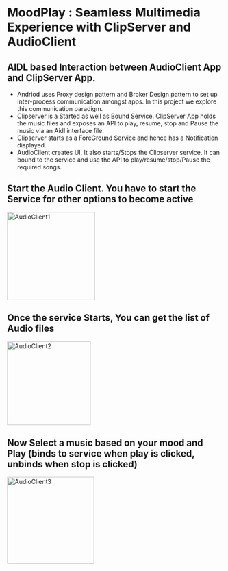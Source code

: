# MoodPlay : Seamless Multimedia Experience with ClipServer and AudioClient
## AIDL based Interaction between AudioClient App and ClipServer App.
- Andriod uses Proxy design pattern and Broker Design pattern to set up inter-process communication amongst apps. In this project we explore this communication paradigm.
- Clipserver is a Started as well as Bound Service. ClipServer App holds the music files and exposes an API to play, resume, stop and Pause the music via an Aidl interface file.
- Clipserver starts as a ForeGround Service and hence has a Notification displayed.
- AudioClient creates UI. It also starts/Stops the Clipserver service. It can bound to the service and use the API to play/resume/stop/Pause the required songs.
## Start the Audio Client. You have to start the Service for other options to become active
<img width="205" alt="AudioClient1" src="https://github.com/Jaykakkad82/Andriod_InterApp_Communication1/assets/97722419/987c8aec-0b33-4fa8-9a89-1f6896582cf5">

## Once the service Starts, You can get the list of Audio files
<img width="195" alt="AudioClient2" src="https://github.com/Jaykakkad82/Andriod_InterApp_Communication1/assets/97722419/13446f78-8cfd-48af-83ad-2b6483d8a88f">

## Now Select a music based on your mood and Play (binds to service when play is clicked, unbinds when stop is clicked)
<img width="203" alt="AudioClient3" src="https://github.com/Jaykakkad82/Andriod_InterApp_Communication1/assets/97722419/f5c65b56-aacc-4aea-825a-80bbb34b40c8">
